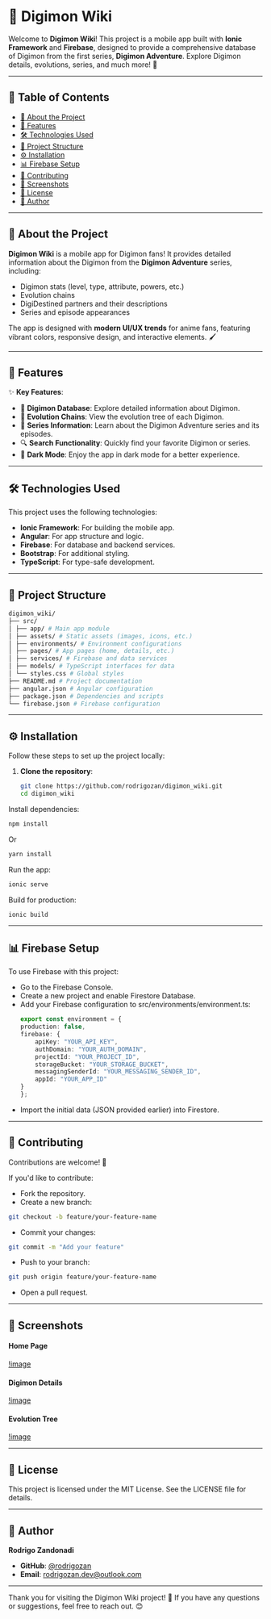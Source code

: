 # 🐾 Digimon Wiki

Welcome to **Digimon Wiki**! This project is a mobile app built with **Ionic Framework** and **Firebase**, designed to provide a comprehensive database of Digimon from the first series, **Digimon Adventure**. Explore Digimon details, evolutions, series, and much more! 🌟

---

## 📖 Table of Contents
- [📜 About the Project](#-about-the-project)
- [🚀 Features](#-features)
- [🛠️ Technologies Used](#️-technologies-used)
- [📂 Project Structure](#-project-structure)
- [⚙️ Installation](#️-installation)
- [📊 Firebase Setup](#-firebase-setup)
- [🤝 Contributing](#-contributing)
- [📸 Screenshots](#-screenshots)
- [📄 License](#-license)
- [👤 Author](#-author)

---

## 📜 About the Project

**Digimon Wiki** is a mobile app for Digimon fans! It provides detailed information about the Digimon from the **Digimon Adventure** series, including:
- Digimon stats (level, type, attribute, powers, etc.)
- Evolution chains
- DigiDestined partners and their descriptions
- Series and episode appearances

The app is designed with **modern UI/UX trends** for anime fans, featuring vibrant colors, responsive design, and interactive elements. 🖌️

---

## 🚀 Features

✨ **Key Features**:
- 🐉 **Digimon Database**: Explore detailed information about Digimon.
- 🔗 **Evolution Chains**: View the evolution tree of each Digimon.
- 🎥 **Series Information**: Learn about the Digimon Adventure series and its episodes.
- 🔍 **Search Functionality**: Quickly find your favorite Digimon or series.
- 🌙 **Dark Mode**: Enjoy the app in dark mode for a better experience.

---

## 🛠️ Technologies Used

This project uses the following technologies:

- **Ionic Framework**: For building the mobile app.
- **Angular**: For app structure and logic.
- **Firebase**: For database and backend services.
- **Bootstrap**: For additional styling.
- **TypeScript**: For type-safe development.

---

## 📂 Project Structure

```bash
digimon_wiki/
├── src/
│ ├── app/ # Main app module
│ ├── assets/ # Static assets (images, icons, etc.)
│ ├── environments/ # Environment configurations
│ ├── pages/ # App pages (home, details, etc.)
│ ├── services/ # Firebase and data services
│ ├── models/ # TypeScript interfaces for data
│ └── styles.css # Global styles
├── README.md # Project documentation
├── angular.json # Angular configuration
├── package.json # Dependencies and scripts
└── firebase.json # Firebase configuration
```

---

## ⚙️ Installation

Follow these steps to set up the project locally:

1. **Clone the repository**:
   ```bash
   git clone https://github.com/rodrigozan/digimon_wiki.git
   cd digimon_wiki
   ```

Install dependencies:

```bash
npm install
```

Or

```bash
yarn install
```

Run the app:

```bash
ionic serve
```

Build for production:

```bash
ionic build
```

---

## 📊 Firebase Setup

To use Firebase with this project:

- Go to the Firebase Console.
- Create a new project and enable Firestore Database.
- Add your Firebase configuration to src/environments/environment.ts:
    ```typescript
    export const environment = {
    production: false,
    firebase: {
        apiKey: "YOUR_API_KEY",
        authDomain: "YOUR_AUTH_DOMAIN",
        projectId: "YOUR_PROJECT_ID",
        storageBucket: "YOUR_STORAGE_BUCKET",
        messagingSenderId: "YOUR_MESSAGING_SENDER_ID",
        appId: "YOUR_APP_ID"
    }
    };
    ```
- Import the initial data (JSON provided earlier) into Firestore.

---

## 🤝 Contributing

Contributions are welcome! 🎉

If you'd like to contribute:

- Fork the repository.
- Create a new branch:
```bash
git checkout -b feature/your-feature-name
```
- Commit your changes:
```bash
git commit -m "Add your feature"
```
- Push to your branch:
```bash
git push origin feature/your-feature-name
```
- Open a pull request.

---

## 📸 Screenshots

#### Home Page
[!image](image)

#### Digimon Details
[!image](image)

#### Evolution Tree
[!image](image)

---

## 📄 License
This project is licensed under the MIT License. See the LICENSE file for details.

---

## 👤 Author

**Rodrigo Zandonadi**

- **GitHub**: [@rodrigozan](https://github.com/rodrigozan)
- **Email**: [rodrigozan.dev@outlook.com](mailto:rodrigozan.dev@outlook.com)

---

Thank you for visiting the Digimon Wiki project! 🐾 If you have any questions or suggestions, feel free to reach out. 😊